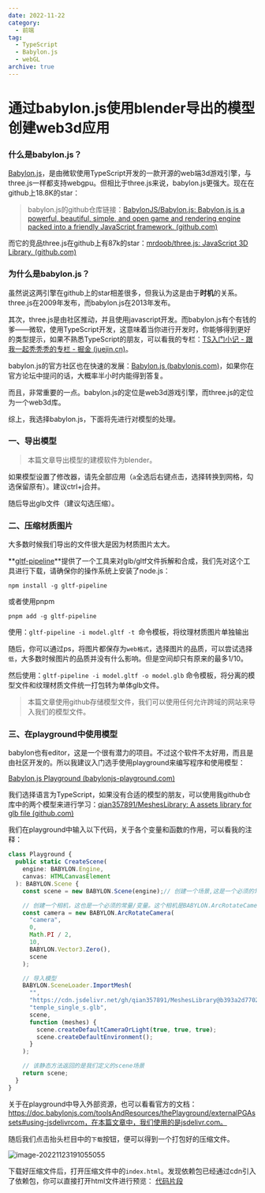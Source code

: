 ```yaml
---
date: 2022-11-22
category:
  - 前端
tag:
  - TypeScript
  - Babylon.js
  - webGL
archive: true
---
```


# 通过babylon.js使用blender导出的模型创建web3d应用



### 什么是babylon.js？

[Babylon.js](https://www.babylonjs.com/)，是由微软使用TypeScript开发的一款开源的web端3d游戏引擎，与three.js一样都支持webgpu。但相比于three.js来说，babylon.js更强大。现在在github上18.8K的star：

> babylon.js的github仓库链接：[BabylonJS/Babylon.js: Babylon.js is a powerful, beautiful, simple, and open game and rendering engine packed into a friendly JavaScript framework. (github.com)](https://github.com/BabylonJS/Babylon.js)

而它的竞品three.js在github上有87k的star：[mrdoob/three.js: JavaScript 3D Library. (github.com)](https://github.com/mrdoob/three.js)



### 为什么是babylon.js？

虽然说这两引擎在github上的star相差很多，但我认为这是由于**时机**的关系。three.js在2009年发布，而babylon.js在2013年发布。

其次，three.js是由社区推动，并且使用javascript开发。而babylon.js有个有钱的爹——微软，使用TypeScript开发，这意味着当你进行开发时，你能够得到更好的类型提示，如果不熟悉TypeScript的朋友，可以看我的专栏：[TS入门小记 - 跟我一起秃秃秃的专栏 - 掘金 (juejin.cn)](https://juejin.cn/column/7163571163137277965)。

babylon.js的官方社区也在快速的发展：[Babylon.js (babylonjs.com)](https://forum.babylonjs.com/)，如果你在官方论坛中提问的话，大概率半小时内能得到答复。

而且，非常重要的一点。babylon.js的定位是web3d游戏引擎，而three.js的定位为一个web3d库。

综上，我选择babylon.js，下面将先进行对模型的处理。



### 一、导出模型

> 本篇文章导出模型的建模软件为blender。

如果模型设置了修改器，请先全部应用（`a`全选后右键点击，选择转换到网格，勾选保留原有）。建议ctrl+j合并。

随后导出glb文件（建议勾选压缩）。



### 二、压缩材质图片

大多数时候我们导出的文件很大是因为材质图片太大。

**[gltf-pipeline](https://github.com/CesiumGS/gltf-pipeline)**提供了一个工具来对glb/gltf文件拆解和合成，我们先对这个工具进行下载，请确保你的操作系统上安装了node.js：

```
npm install -g gltf-pipeline
```

或者使用pnpm

```
pnpm add -g gltf-pipeline
```



使用：`gltf-pipeline -i model.gltf -t `命令模板，将纹理材质图片单独输出

随后，你可以通过ps，将图片都保存为`web格式`，选择图片的品质，可以尝试选择`低`，大多数时候图片的品质并没有什么影响。但是空间却只有原来的最多1/10。

然后使用：`gltf-pipeline -i model.gltf -o model.glb` 命令模板，将分离的模型文件和纹理材质文件统一打包转为单体glb文件。 



> 本篇文章使用github存储模型文件，我们可以使用任何允许跨域的网站来导入我们的模型文件。

### 三、在playground中使用模型

babylon也有editor，这是一个很有潜力的项目。不过这个软件不太好用，而且是由社区开发的。所以我建议入门选手使用playground来编写程序和使用模型：

[Babylon.js Playground (babylonjs-playground.com)](https://www.babylonjs-playground.com/)

我们选择语言为TypeScript，如果没有合适的模型的朋友，可以使用我github仓库中的两个模型来进行学习：[qian357891/MeshesLibrary: A assets library for glb file (github.com)](https://github.com/qian357891/MeshesLibrary)

我们在playground中输入以下代码，关于各个变量和函数的作用，可以看我的注释：

```ts
class Playground {
  public static CreateScene(
    engine: BABYLON.Engine,
    canvas: HTMLCanvasElement
  ): BABYLON.Scene {
    const scene = new BABYLON.Scene(engine);// 创建一个场景,这是一个必须的常量/变量，参数为Playground类中CreateScene静态方法的engine属性

    // 创建一个相机，这也是一个必须的常量/变量。这个相机是BABYLON.ArcRotateCamera类的一个实例，这个相机能够让我们使用鼠标和触摸对模型进行观看。
    const camera = new BABYLON.ArcRotateCamera(
      "camera",
      0,
      Math.PI / 2,
      10,
      BABYLON.Vector3.Zero(),
      scene
    );

    // 导入模型
    BABYLON.SceneLoader.ImportMesh(
      "",
      "https://cdn.jsdelivr.net/gh/qian357891/MeshesLibrary@b393a2d7702579e657ceb3c5a150ba650f13b68a/",
      "temple_single_s.glb",
      scene,
      function (meshes) {
        scene.createDefaultCameraOrLight(true, true, true);
        scene.createDefaultEnvironment();
      }
    );

    // 该静态方法返回的是我们定义的scene场景
    return scene;
  }
}
```

关于在playground中导入外部资源，也可以看看官方的文档：https://doc.babylonjs.com/toolsAndResources/thePlayground/externalPGAssets#using-jsdelivrcom，在本篇文章中，我们使用的是jsdelivr.com。





随后我们点击抬头栏目中的`下载`按钮，便可以得到一个打包好的压缩文件。

![image-20221123191055055](https://qiankun825.oss-cn-hangzhou.aliyuncs.com/img/image-20221123191055055.png)



下载好压缩文件后，打开压缩文件中的`index.html`。发现依赖包已经通过cdn引入了依赖包，你可以直接打开html文件进行预览：
[代码片段](https://code.juejin.cn/pen/7163096766378672162)

